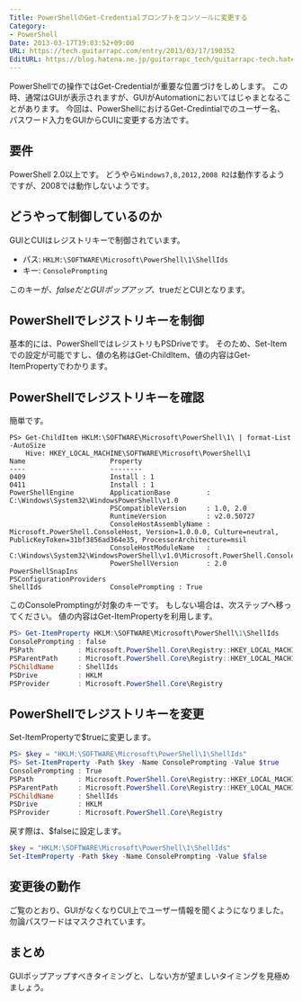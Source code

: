 ```yaml
---
Title: PowerShellのGet-Credentialプロンプトをコンソールに変更する
Category:
- PowerShell
Date: 2013-03-17T19:03:52+09:00
URL: https://tech.guitarrapc.com/entry/2013/03/17/190352
EditURL: https://blog.hatena.ne.jp/guitarrapc_tech/guitarrapc-tech.hatenablog.com/atom/entry/6802418398340423893
---
```


<!--
Date: 2013-03-17T19:03:52+09:00
URL: https://tech.guitarrapc.com/entry/2013/03/17/190352
-->

PowerShellでの操作ではGet-Credentialが重要な位置づけをしめします。 この時、通常はGUIが表示されますが、GUIがAutomationにおいてはじゃまとなることがあります。 今回は、PowerShellにおけるGet-Credintialでのユーザー名、パスワード入力をGUIからCUIに変更する方法です。

## 要件
PowerShell 2.0以上です。 どうやら`Windows7,8,2012,2008 R2`は動作するようですが、2008では動作しないようです。

## どうやって制御しているのか

GUIとCUIはレジストリキーで制御されています。

* パス: `HKLM:\SOFTWARE\Microsoft\PowerShell\1\ShellIds`
* キー: `ConsolePrompting`

このキーが、$falseだとGUIポップアップ、$trueだとCUIとなります。

## PowerShellでレジストリキーを制御

基本的には、PowerShellではレジストリもPSDriveです。 そのため、Set-Itemでの設定が可能ですし、値の名称はGet-ChildItem、値の内容はGet-ItemPropertyでわかります。

## PowerShellでレジストリキーを確認

簡単です。

```
PS> Get-ChildItem HKLM:\SOFTWARE\Microsoft\PowerShell\1\ | format-List -AutoSize
    Hive: HKEY_LOCAL_MACHINE\SOFTWARE\Microsoft\PowerShell\1
Name                     Property
----                     --------
0409                     Install : 1
0411                     Install : 1
PowerShellEngine         ApplicationBase         : C:\Windows\System32\WindowsPowerShell\v1.0
                         PSCompatibleVersion     : 1.0, 2.0
                         RuntimeVersion          : v2.0.50727
                         ConsoleHostAssemblyName : Microsoft.PowerShell.ConsoleHost, Version=1.0.0.0, Culture=neutral, PublicKeyToken=31bf3856ad364e35, ProcessorArchitecture=msil
                         ConsoleHostModuleName   : C:\Windows\System32\WindowsPowerShell\v1.0\Microsoft.PowerShell.ConsoleHost.dll
                         PowerShellVersion       : 2.0
PowerShellSnapIns
PSConfigurationProviders
ShellIds                 ConsolePrompting : True
```

このConsolePromptingが対象のキーです。 もしない場合は、次ステップへ移ってください。 値の内容はGet-ItemPropertyを利用します。

```ps1
PS> Get-ItemProperty HKLM:\SOFTWARE\Microsoft\PowerShell\1\ShellIds
ConsolePrompting : false
PSPath           : Microsoft.PowerShell.Core\Registry::HKEY_LOCAL_MACHINE\SOFTWARE\Microsoft\PowerShell\1\ShellIds
PSParentPath     : Microsoft.PowerShell.Core\Registry::HKEY_LOCAL_MACHINE\SOFTWARE\Microsoft\PowerShell\1
PSChildName      : ShellIds
PSDrive          : HKLM
PSProvider       : Microsoft.PowerShell.Core\Registry
```

## PowerShellでレジストリキーを変更
Set-ItemPropertyで$trueに変更します。

```ps1
PS> $key = "HKLM:\SOFTWARE\Microsoft\PowerShell\1\ShellIds"
PS> Set-ItemProperty -Path $key -Name ConsolePrompting -Value $true
ConsolePrompting : True
PSPath           : Microsoft.PowerShell.Core\Registry::HKEY_LOCAL_MACHINE\SOFTWARE\Microsoft\PowerShell\1\ShellIds
PSParentPath     : Microsoft.PowerShell.Core\Registry::HKEY_LOCAL_MACHINE\SOFTWARE\Microsoft\PowerShell\1
PSChildName      : ShellIds
PSDrive          : HKLM
PSProvider       : Microsoft.PowerShell.Core\Registry
```

戻す際は、$falseに設定します。

```ps1
$key = "HKLM:\SOFTWARE\Microsoft\PowerShell\1\ShellIds"
Set-ItemProperty -Path $key -Name ConsolePrompting -Value $false
```

## 変更後の動作

ご覧のとおり、GUIがなくなりCUI上でユーザー情報を聞くようになりました。 勿論パスワードはマスクされています。

## まとめ

GUIポップアップすべきタイミングと、しない方が望ましいタイミングを見極めましょう。
